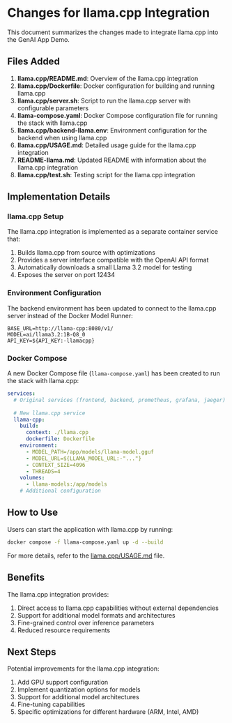 # Changes for llama.cpp Integration

This document summarizes the changes made to integrate llama.cpp into the GenAI App Demo.

## Files Added

1. **llama.cpp/README.md**: Overview of the llama.cpp integration
2. **llama.cpp/Dockerfile**: Docker configuration for building and running llama.cpp
3. **llama.cpp/server.sh**: Script to run the llama.cpp server with configurable parameters
4. **llama-compose.yaml**: Docker Compose configuration file for running the stack with llama.cpp
5. **llama.cpp/backend-llama.env**: Environment configuration for the backend when using llama.cpp
6. **llama.cpp/USAGE.md**: Detailed usage guide for the llama.cpp integration
7. **README-llama.md**: Updated README with information about the llama.cpp integration
8. **llama.cpp/test.sh**: Testing script for the llama.cpp integration

## Implementation Details

### llama.cpp Setup

The llama.cpp integration is implemented as a separate container service that:

1. Builds llama.cpp from source with optimizations
2. Provides a server interface compatible with the OpenAI API format
3. Automatically downloads a small Llama 3.2 model for testing
4. Exposes the server on port 12434

### Environment Configuration

The backend environment has been updated to connect to the llama.cpp server instead of the Docker Model Runner:

```
BASE_URL=http://llama-cpp:8080/v1/
MODEL=ai/llama3.2:1B-Q8_0
API_KEY=${API_KEY:-llamacpp}
```

### Docker Compose

A new Docker Compose file (`llama-compose.yaml`) has been created to run the stack with llama.cpp:

```yaml
services:
  # Original services (frontend, backend, prometheus, grafana, jaeger)
  
  # New llama.cpp service 
  llama-cpp:
    build:
      context: ./llama.cpp
      dockerfile: Dockerfile
    environment:
      - MODEL_PATH=/app/models/llama-model.gguf
      - MODEL_URL=${LLAMA_MODEL_URL:-"..."}
      - CONTEXT_SIZE=4096
      - THREADS=4
    volumes:
      - llama-models:/app/models
    # Additional configuration
```

## How to Use

Users can start the application with llama.cpp by running:

```bash
docker compose -f llama-compose.yaml up -d --build
```

For more details, refer to the [llama.cpp/USAGE.md](llama.cpp/USAGE.md) file.

## Benefits

The llama.cpp integration provides:

1. Direct access to llama.cpp capabilities without external dependencies
2. Support for additional model formats and architectures
3. Fine-grained control over inference parameters
4. Reduced resource requirements

## Next Steps

Potential improvements for the llama.cpp integration:

1. Add GPU support configuration
2. Implement quantization options for models
3. Support for additional model architectures
4. Fine-tuning capabilities
5. Specific optimizations for different hardware (ARM, Intel, AMD)

